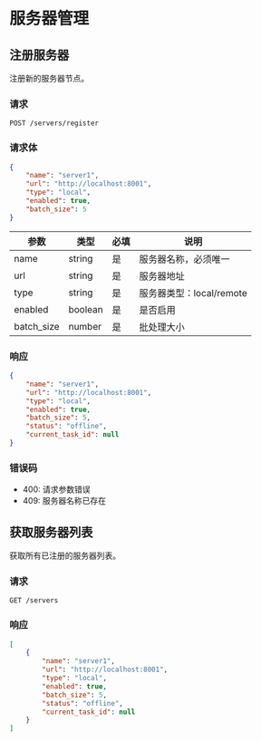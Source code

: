 # 服务器管理

## 注册服务器

注册新的服务器节点。

### 请求

```http
POST /servers/register
```

### 请求体

```json
{
    "name": "server1",
    "url": "http://localhost:8001",
    "type": "local",
    "enabled": true,
    "batch_size": 5
}
```

| 参数 | 类型 | 必填 | 说明 |
|------|------|------|------|
| name | string | 是 | 服务器名称，必须唯一 |
| url | string | 是 | 服务器地址 |
| type | string | 是 | 服务器类型：local/remote |
| enabled | boolean | 是 | 是否启用 |
| batch_size | number | 是 | 批处理大小 |

### 响应

```json
{
    "name": "server1",
    "url": "http://localhost:8001",
    "type": "local",
    "enabled": true,
    "batch_size": 5,
    "status": "offline",
    "current_task_id": null
}
```

### 错误码

- 400: 请求参数错误
- 409: 服务器名称已存在

## 获取服务器列表

获取所有已注册的服务器列表。

### 请求

```http
GET /servers
```

### 响应

```json
[
    {
        "name": "server1",
        "url": "http://localhost:8001",
        "type": "local",
        "enabled": true,
        "batch_size": 5,
        "status": "offline",
        "current_task_id": null
    }
]
``` 